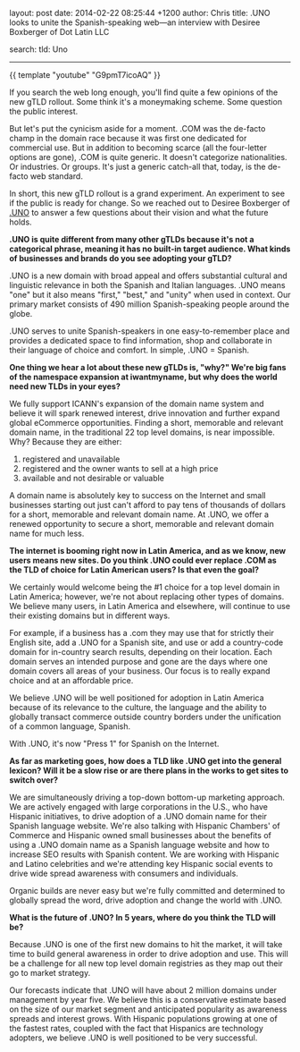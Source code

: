 layout: post
date: 2014-02-22 08:25:44 +1200
author: Chris
title: .UNO looks to unite the Spanish-speaking web—an interview with Desiree Boxberger of Dot Latin LLC

search:
  tld: Uno
  
----

{{ template "youtube" "G9pmT7icoAQ" }}

<!-- excerpt -->

If you search the web long enough, you'll find quite a few opinions of the new gTLD rollout. Some think it's a moneymaking scheme. Some question the public interest. 

But let's put the cynicism aside for a moment. .COM was the de-facto champ in the domain race because it was first one dedicated for commercial use. But in addition to becoming scarce (all the four-letter options are gone), .COM is quite generic. It doesn't categorize nationalities. Or industries. Or groups. It's just a generic catch-all that, today, is the de-facto web standard. 

In short, this new gTLD rollout is a grand experiment. An experiment to see if the public is ready for change. So we reached out to Desiree Boxberger of [.UNO](https://iwantmyname.com/domains/dot-uno) to answer a few questions about their vision and what the future holds. 

<!-- /excerpt -->

**.UNO is quite different from many other gTLDs because it's not a categorical phrase, meaning it has no built-in target audience. What kinds of businesses and brands do you see adopting your gTLD?**

.UNO is a new domain with broad appeal and offers substantial cultural and linguistic relevance in both the Spanish and Italian languages. .UNO means "one" but it also means "first," "best," and "unity" when used in context. Our primary market consists of 490 million Spanish-speaking people around the globe. 

.UNO serves to unite Spanish-speakers in one easy-to-remember place and provides a dedicated space to find information, shop and collaborate in their language of choice and comfort. In simple, .UNO = Spanish.  

**One thing we hear a lot about these new gTLDs is, "why?" We're big fans of the namespace expansion at iwantmyname, but why does the world need new TLDs in your eyes?**

We fully support ICANN's expansion of the domain name system and believe it will spark renewed interest, drive innovation and further expand global eCommerce opportunities. Finding a short, memorable and relevant domain name, in the traditional 22 top level domains, is near impossible. Why? Because they are either:

1. registered and unavailable
2. registered and the owner wants to sell at a high price
3. available and not desirable or valuable
 
A domain name is absolutely key to success on the Internet and small businesses starting out just can't afford to pay tens of thousands of dollars for a short, memorable and relevant domain name. At .UNO, we offer a renewed opportunity to secure a short, memorable and relevant domain name for much less.

**The internet is booming right now in Latin America, and as we know, new users means new sites. Do you think .UNO could ever replace .COM as the TLD of choice for Latin American users? Is that even the goal?**

We certainly would welcome being the #1 choice for a top level domain in Latin America; however, we're not about replacing other types of domains. We believe many users, in Latin America and elsewhere, will continue to use their existing domains but in different ways.

For example, if a business has a .com they may use that for strictly their English site, add a .UNO for a Spanish site, and use or add a country-code domain for in-country search results, depending on their location. Each domain serves an intended purpose and gone are the days where one domain covers all areas of your business. Our focus is to really expand choice and at an affordable price.  

We believe .UNO will be well positioned for adoption in Latin America because of its relevance to the culture, the language and the ability to globally transact commerce outside country borders under the unification of a common language, Spanish.  

With .UNO, it's now "Press 1" for Spanish on the Internet.  

**As far as marketing goes, how does a TLD like .UNO get into the general lexicon? Will it be a slow rise or are there plans in the works to get sites to switch over?**

We are simultaneously driving a top-down bottom-up marketing approach. We are actively engaged with large corporations in the U.S., who have Hispanic initiatives, to drive adoption of a .UNO domain name for their Spanish language website. We're also talking with Hispanic Chambers' of Commerce and Hispanic owned small businesses about the benefits of using a .UNO domain name as a Spanish language website and how to increase SEO results with Spanish content. We are working with Hispanic and Latino celebrities and we're attending key Hispanic social events to drive wide spread awareness with consumers and individuals. 

Organic builds are never easy but we're fully committed and determined to globally spread the word, drive adoption and change the world with .UNO. 

**What is the future of .UNO? In 5 years, where do you think the TLD will be?**

Because .UNO is one of the first new domains to hit the market, it will take time to build general awareness in order to drive adoption and use. This will be a challenge for all new top level domain registries as they map out their go to market strategy. 

Our forecasts indicate that .UNO will have about 2 million domains under management by year five. We believe this is a conservative estimate based on the size of our market segment and anticipated popularity as awareness spreads and interest grows. With Hispanic populations growing at one of the fastest rates, coupled with the fact that Hispanics are technology adopters, we believe .UNO is well positioned to be very successful.